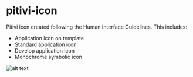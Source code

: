 # pitivi-icon
Pitivi icon created following the Human Interface Guidelines. This includes:

* Application icon on template
* Standard application icon
* Develop application icon
* Monochrome symbolic icon

![alt text](https://github.com/bdac-git/Pitivi-icon/blob/main/pitivi-icon.png?raw=true)
